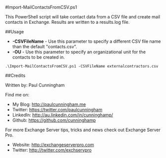 #Import-MailContactsFromCSV.ps1

This PowerShell script will take contact data from a CSV file and create mail contacts in Exchange. Results are written to a results.log file.

##Usage

* **-CSVFileName** - Use this parameter to specify a different CSV file name than the default "contacts.csv".
* **-OU** - Use this parameter to specify an organizational unit for the contacts to be created in.

```
.\Import-MailContactsFromCSV.ps1 -CSVFileName externalcontractors.csv
```

##Credits

Written by: Paul Cunningham

Find me on:

* My Blog:	http://paulcunningham.me
* Twitter:	https://twitter.com/paulcunningham
* LinkedIn:	http://au.linkedin.com/in/cunninghamp/
* Github:	https://github.com/cunninghamp

For more Exchange Server tips, tricks and news
check out Exchange Server Pro.

* Website:	http://exchangeserverpro.com
* Twitter:	http://twitter.com/exchservpro

